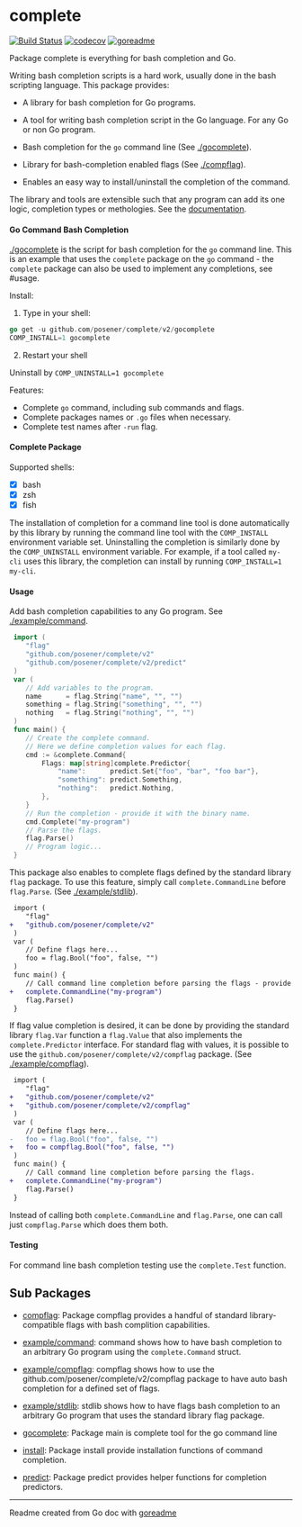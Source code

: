 # complete

[![Build Status](https://travis-ci.org/posener/complete.svg?branch=master)](https://travis-ci.org/posener/complete)
[![codecov](https://codecov.io/gh/posener/complete/branch/master/graph/badge.svg)](https://codecov.io/gh/posener/complete)
[![goreadme](https://goreadme.herokuapp.com/badge/posener/complete.svg)](https://goreadme.herokuapp.com)

Package complete is everything for bash completion and Go.

Writing bash completion scripts is a hard work, usually done in the bash scripting language.
This package provides:

* A library for bash completion for Go programs.

* A tool for writing bash completion script in the Go language. For any Go or non Go program.

* Bash completion for the `go` command line (See [./gocomplete](./gocomplete)).

* Library for bash-completion enabled flags (See [./compflag](./compflag)).

* Enables an easy way to install/uninstall the completion of the command.

The library and tools are extensible such that any program can add its one logic, completion types
or methologies. See the [documentation](https://pkg.go.dev/github.com/posener/complete/v2?tab=doc).

#### Go Command Bash Completion

[./gocomplete](./gocomplete) is the script for bash completion for the `go` command line. This is an example
that uses the `complete` package on the `go` command - the `complete` package can also be used to
implement any completions, see #usage.

Install:

1. Type in your shell:

```go
go get -u github.com/posener/complete/v2/gocomplete
COMP_INSTALL=1 gocomplete
```

2. Restart your shell

Uninstall by `COMP_UNINSTALL=1 gocomplete`

Features:

- Complete `go` command, including sub commands and flags.
- Complete packages names or `.go` files when necessary.
- Complete test names after `-run` flag.

#### Complete Package

Supported shells:

- [x] bash
- [x] zsh
- [x] fish

The installation of completion for a command line tool is done automatically by this library by
running the command line tool with the `COMP_INSTALL` environment variable set. Uninstalling the
completion is similarly done by the `COMP_UNINSTALL` environment variable.
For example, if a tool called `my-cli` uses this library, the completion can install by running
`COMP_INSTALL=1 my-cli`.

#### Usage

Add bash completion capabilities to any Go program. See [./example/command](./example/command).

```go
 import (
 	"flag"
 	"github.com/posener/complete/v2"
 	"github.com/posener/complete/v2/predict"
 )
 var (
 	// Add variables to the program.
 	name      = flag.String("name", "", "")
 	something = flag.String("something", "", "")
 	nothing   = flag.String("nothing", "", "")
 )
 func main() {
 	// Create the complete command.
 	// Here we define completion values for each flag.
 	cmd := &complete.Command{
	 	Flags: map[string]complete.Predictor{
 			"name":      predict.Set{"foo", "bar", "foo bar"},
 			"something": predict.Something,
 			"nothing":   predict.Nothing,
 		},
 	}
 	// Run the completion - provide it with the binary name.
 	cmd.Complete("my-program")
 	// Parse the flags.
 	flag.Parse()
 	// Program logic...
 }
```

This package also enables to complete flags defined by the standard library `flag` package.
To use this feature, simply call `complete.CommandLine` before `flag.Parse`. (See [./example/stdlib](./example/stdlib)).

```diff
 import (
 	"flag"
+	"github.com/posener/complete/v2"
 )
 var (
 	// Define flags here...
 	foo = flag.Bool("foo", false, "")
 )
 func main() {
 	// Call command line completion before parsing the flags - provide it with the binary name.
+	complete.CommandLine("my-program")
 	flag.Parse()
 }
```

If flag value completion is desired, it can be done by providing the standard library `flag.Var`
function a `flag.Value` that also implements the `complete.Predictor` interface. For standard
flag with values, it is possible to use the `github.com/posener/complete/v2/compflag` package.
(See [./example/compflag](./example/compflag)).

```diff
 import (
 	"flag"
+	"github.com/posener/complete/v2"
+	"github.com/posener/complete/v2/compflag"
 )
 var (
 	// Define flags here...
-	foo = flag.Bool("foo", false, "")
+	foo = compflag.Bool("foo", false, "")
 )
 func main() {
 	// Call command line completion before parsing the flags.
+	complete.CommandLine("my-program")
 	flag.Parse()
 }
```

Instead of calling both `complete.CommandLine` and `flag.Parse`, one can call just `compflag.Parse`
which does them both.

#### Testing

For command line bash completion testing use the `complete.Test` function.

## Sub Packages

* [compflag](./compflag): Package compflag provides a handful of standard library-compatible flags with bash complition capabilities.

* [example/command](./example/command): command shows how to have bash completion to an arbitrary Go program using the `complete.Command` struct.

* [example/compflag](./example/compflag): compflag shows how to use the github.com/posener/complete/v2/compflag package to have auto bash completion for a defined set of flags.

* [example/stdlib](./example/stdlib): stdlib shows how to have flags bash completion to an arbitrary Go program that uses the standard library flag package.

* [gocomplete](./gocomplete): Package main is complete tool for the go command line

* [install](./install): Package install provide installation functions of command completion.

* [predict](./predict): Package predict provides helper functions for completion predictors.

---
Readme created from Go doc with [goreadme](https://github.com/posener/goreadme)
